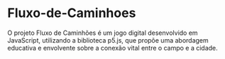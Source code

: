 # Fluxo-de-Caminhoes
O projeto Fluxo de Caminhões é um jogo digital desenvolvido em JavaScript, utilizando a biblioteca p5.js, que propõe uma abordagem educativa e envolvente sobre a conexão vital entre o campo e a cidade.
